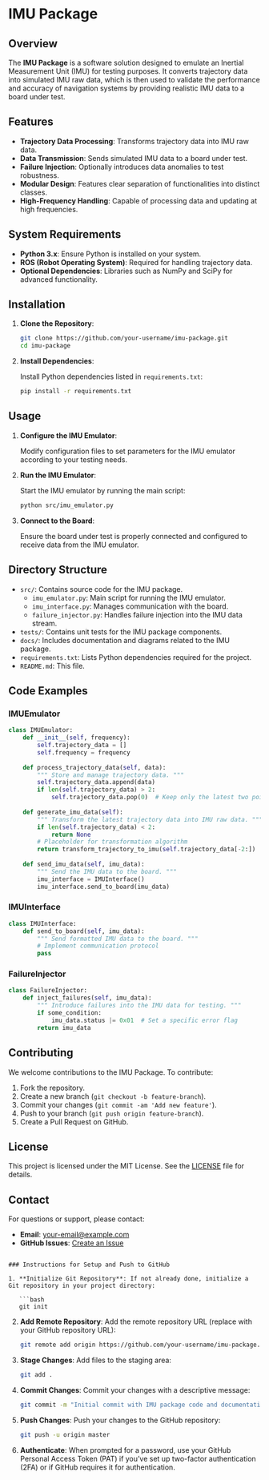 # IMU Package

## Overview

The **IMU Package** is a software solution designed to emulate an Inertial Measurement Unit (IMU) for testing purposes. It converts trajectory data into simulated IMU raw data, which is then used to validate the performance and accuracy of navigation systems by providing realistic IMU data to a board under test.

## Features

- **Trajectory Data Processing**: Transforms trajectory data into IMU raw data.
- **Data Transmission**: Sends simulated IMU data to a board under test.
- **Failure Injection**: Optionally introduces data anomalies to test robustness.
- **Modular Design**: Features clear separation of functionalities into distinct classes.
- **High-Frequency Handling**: Capable of processing data and updating at high frequencies.

## System Requirements

- **Python 3.x**: Ensure Python is installed on your system.
- **ROS (Robot Operating System)**: Required for handling trajectory data.
- **Optional Dependencies**: Libraries such as NumPy and SciPy for advanced functionality.

## Installation

1. **Clone the Repository**:

   ```bash
   git clone https://github.com/your-username/imu-package.git
   cd imu-package
   ```

2. **Install Dependencies**:

   Install Python dependencies listed in `requirements.txt`:

   ```bash
   pip install -r requirements.txt
   ```

## Usage

1. **Configure the IMU Emulator**:

   Modify configuration files to set parameters for the IMU emulator according to your testing needs.

2. **Run the IMU Emulator**:

   Start the IMU emulator by running the main script:

   ```bash
   python src/imu_emulator.py
   ```

3. **Connect to the Board**:

   Ensure the board under test is properly connected and configured to receive data from the IMU emulator.

## Directory Structure

- `src/`: Contains source code for the IMU package.
  - `imu_emulator.py`: Main script for running the IMU emulator.
  - `imu_interface.py`: Manages communication with the board.
  - `failure_injector.py`: Handles failure injection into the IMU data stream.
- `tests/`: Contains unit tests for the IMU package components.
- `docs/`: Includes documentation and diagrams related to the IMU package.
- `requirements.txt`: Lists Python dependencies required for the project.
- `README.md`: This file.

## Code Examples

### IMUEmulator

```python
class IMUEmulator:
    def __init__(self, frequency):
        self.trajectory_data = []
        self.frequency = frequency
    
    def process_trajectory_data(self, data):
        """ Store and manage trajectory data. """
        self.trajectory_data.append(data)
        if len(self.trajectory_data) > 2:
            self.trajectory_data.pop(0)  # Keep only the latest two points
    
    def generate_imu_data(self):
        """ Transform the latest trajectory data into IMU raw data. """
        if len(self.trajectory_data) < 2:
            return None
        # Placeholder for transformation algorithm
        return transform_trajectory_to_imu(self.trajectory_data[-2:])
    
    def send_imu_data(self, imu_data):
        """ Send the IMU data to the board. """
        imu_interface = IMUInterface()
        imu_interface.send_to_board(imu_data)
```

### IMUInterface

```python
class IMUInterface:
    def send_to_board(self, imu_data):
        """ Send formatted IMU data to the board. """
        # Implement communication protocol
        pass
```

### FailureInjector

```python
class FailureInjector:
    def inject_failures(self, imu_data):
        """ Introduce failures into the IMU data for testing. """
        if some_condition:
            imu_data.status |= 0x01  # Set a specific error flag
        return imu_data
```

## Contributing

We welcome contributions to the IMU Package. To contribute:

1. Fork the repository.
2. Create a new branch (`git checkout -b feature-branch`).
3. Commit your changes (`git commit -am 'Add new feature'`).
4. Push to your branch (`git push origin feature-branch`).
5. Create a Pull Request on GitHub.

## License

This project is licensed under the MIT License. See the [LICENSE](LICENSE) file for details.

## Contact

For questions or support, please contact:

- **Email**: your-email@example.com
- **GitHub Issues**: [Create an Issue](https://github.com/your-username/imu-package/issues)
```

### Instructions for Setup and Push to GitHub

1. **Initialize Git Repository**: If not already done, initialize a Git repository in your project directory:

   ```bash
   git init
   ```

2. **Add Remote Repository**: Add the remote repository URL (replace with your GitHub repository URL):

   ```bash
   git remote add origin https://github.com/your-username/imu-package.git
   ```

3. **Stage Changes**: Add files to the staging area:

   ```bash
   git add .
   ```

4. **Commit Changes**: Commit your changes with a descriptive message:

   ```bash
   git commit -m "Initial commit with IMU package code and documentation"
   ```

5. **Push Changes**: Push your changes to the GitHub repository:

   ```bash
   git push -u origin master
   ```

6. **Authenticate**: When prompted for a password, use your GitHub Personal Access Token (PAT) if you’ve set up two-factor authentication (2FA) or if GitHub requires it for authentication.
